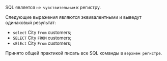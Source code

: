 SQL является `не чувствительным` к регистру.

Следующие выражения являются эквивалентными и выведут одинаковый результат:

- `select` City `from` customers;
- `SELECT` City `FROM` customers;
- `sElEct` City `From` customers;

Принято общей практикой писать все SQL команды в `верхнем регистре`.

